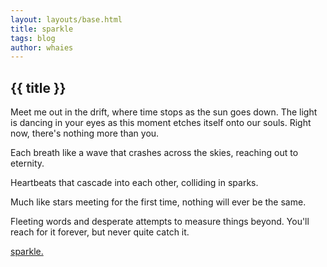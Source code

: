 ```yaml
---
layout: layouts/base.html
title: sparkle
tags: blog
author: whaies
---
```


## {{ title }}

Meet me out in the drift, where time stops as the sun goes down. The light is dancing in your eyes as this moment etches itself onto our souls. Right now, there's nothing more than you.

Each breath like a wave that crashes across the skies, reaching out to eternity.

Heartbeats that cascade into each other, colliding in sparks.

Much like stars meeting for the first time, nothing will ever be the same.

Fleeting words and desperate attempts to measure things beyond. You'll reach for it forever, but never quite catch it.

[sparkle.](https://youtu.be/-J9FuvPmMoI)
